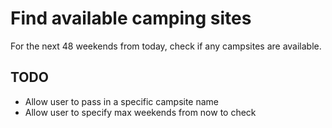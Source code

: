 # Find available camping sites

  For the next 48 weekends from today, check if any campsites are available.

## TODO
 * Allow user to pass in a specific campsite name
 * Allow user to specify max weekends from now to check